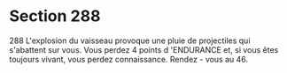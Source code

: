 # Section 288

288
L'explosion du vaisseau provoque une pluie de projectiles qui
s'abattent sur vous. Vous perdez 4 points d 'ENDURANCE  et, si
vous êtes toujours vivant, vous perdez connaissance. Rendez -
vous au 46.